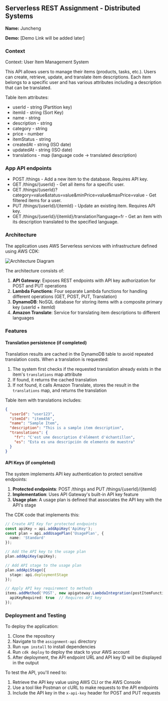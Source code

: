 ## Serverless REST Assignment - Distributed Systems

__Name:__ Juncheng

__Demo:__ [Demo Link will be added later]

### Context

Context: User Item Management System

This API allows users to manage their items (products, tasks, etc.). Users can create, retrieve, update, and translate item descriptions. Each item belongs to a specific user and has various attributes including a description that can be translated.

Table item attributes:
+ userId - string (Partition key)
+ itemId - string (Sort Key)
+ name - string
+ description - string
+ category - string
+ price - number
+ itemStatus - string
+ createdAt - string (ISO date)
+ updatedAt - string (ISO date)
+ translations - map (language code -> translated description)

### App API endpoints

+ POST /things - Add a new item to the database. Requires API key.
+ GET /things/{userId} - Get all items for a specific user.
+ GET /things/{userId}?category=value&status=value&minPrice=value&maxPrice=value - Get filtered items for a user.
+ PUT /things/{userId}/{itemId} - Update an existing item. Requires API key.
+ GET /things/{userId}/{itemId}/translation?language=fr - Get an item with its description translated to the specified language.

### Architecture

The application uses AWS Serverless services with infrastructure defined using AWS CDK:

![Architecture Diagram](images/architecture-diagram.png)

The architecture consists of:
1. **API Gateway**: Exposes REST endpoints with API key authorization for POST and PUT operations
2. **Lambda Functions**: Four separate Lambda functions for handling different operations (GET, POST, PUT, Translation)
3. **DynamoDB**: NoSQL database for storing items with a composite primary key (userId + itemId)
4. **Amazon Translate**: Service for translating item descriptions to different languages

### Features

#### Translation persistence (if completed)

Translation results are cached in the DynamoDB table to avoid repeated translation costs. When a translation is requested:

1. The system first checks if the requested translation already exists in the item's `translations` map attribute
2. If found, it returns the cached translation
3. If not found, it calls Amazon Translate, stores the result in the `translations` map, and returns the translation

Table item with translations includes:
```json
{
  "userId": "user123",
  "itemId": "item456",
  "name": "Sample Item",
  "description": "This is a sample item description",
  "translations": {
    "fr": "C'est une description d'élément d'échantillon",
    "es": "Esta es una descripción de elemento de muestra"
  }
}
```

#### API Keys (if completed)

The system implements API key authentication to protect sensitive endpoints:

1. **Protected endpoints**: POST /things and PUT /things/{userId}/{itemId}
2. **Implementation**: Uses API Gateway's built-in API key feature
3. **Usage plan**: A usage plan is defined that associates the API key with the API's stage

The CDK code that implements this:
```typescript
// Create API Key for protected endpoints
const apiKey = api.addApiKey('ApiKey');
const plan = api.addUsagePlan('UsagePlan', {
  name: 'Standard'
});

// Add the API key to the usage plan
plan.addApiKey(apiKey);

// Add API stage to the usage plan
plan.addApiStage({
  stage: api.deploymentStage
});

// Apply API key requirement to methods
items.addMethod('POST', new apigateway.LambdaIntegration(postItemFunction), {
  apiKeyRequired: true  // Requires API key
});
```

### Deployment and Testing

To deploy the application:

1. Clone the repository
2. Navigate to the `assignment-api` directory
3. Run `npm install` to install dependencies
4. Run `cdk deploy` to deploy the stack to your AWS account
5. After deployment, the API endpoint URL and API key ID will be displayed in the output

To test the API, you'll need to:
1. Retrieve the API key value using AWS CLI or the AWS Console
2. Use a tool like Postman or cURL to make requests to the API endpoints
3. Include the API key in the `x-api-key` header for POST and PUT requests


